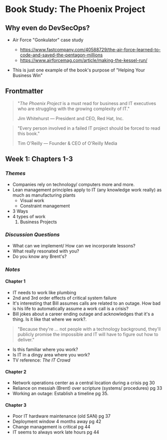 # Book Study: The Phoenix Project

## Why even do DevSecOps?
* Air Force "Gonkulator" case study
  * https://www.fastcompany.com/40588729/the-air-force-learned-to-code-and-saved-the-pentagon-millions
  * https://www.airforcemag.com/article/making-the-kessel-run/
  
* This is just one example of the book's purpose of "Helping Your Business Win"

## Frontmatter
> "*The Phoenix Project* is a must read for business and IT executives who are struggling
> with the growing complexity of IT."
> 
> Jim Whitehurst &mdash; President and CEO, Red Hat, Inc.

> "Every person involved in a failed IT project should be forced to read this book."
> 
> Tim O'Reilly &mdash; Founder & CEO of O'Reilly Media

## Week 1: Chapters 1-3
### *Themes*
* Companies rely on technology/ computers more and more.
* Lean management principles apply to IT (any knowledge work really) as much as manufacturing plants
   * Visual work
   * Constraint management
* 3 Ways
* 4 types of work
  1. Business Projects

### *Discussion Questions*
* What can we implement/ How can we incorporate lessons?
* What really resonated with you?
* Do you know any Brent's?

### *Notes*

#### Chapter 1
* IT needs to work like plumbing
* 2nd and 3rd order effects of critical system failure
* It's interesting that Bill assumes calls are related to an outage. How bad is his life to automatically assume a work call is a crisis?
* Bill jokes about a career ending outage and acknowledges that it's a thing. Is it like that where we work?.
> "Because they're ... not people with a technology background, they'll publicly promise the impossible and IT will have to figure out how to deliver."
  * Is this familiar where you work?
* Is IT in a dingy area where you work?
* TV reference: *The IT Crowd*

#### Chapter 2
* Network operations center as a central location during a crisis pg 30
* Reliance on messiah (Brent) over scripture (systems/ procedures) pg 33
* Working an outage: Establish a timeline pg 35.

#### Chapter 3
* Poor IT hardware maintenance (old SAN) pg 37
* Deployment window 4 months away pg 42
* Change management is critical pg 44
* IT seems to always work late hours pg 44

<!--

## Week 2: Chapters 4-6
### *Themes*
*

### *Key Takeaways*
*

### *Discussion Questions*
*

#### Chapter 4
* “It’s amazing to me how handoffs between Development and IT Operations always get screwed up.” pg 49
* IT is critical to/ involved in many projects pg 49
* Development environment and production. Case for VMs/ containerization pg 52
* Deadlines driving decisions pg 54 
   * symptom of poor scoping and poor risk management
* Break-fix cycle pg 56 (top)
* Desktop support delays pg 57

## Section 2: Chapters 5-7
### *Themes*
* Theory of Constraints (TOC)
* We need to see our selves
* Are we doing the *right things*?
* Are we doing *things right*?
### *Key Takeaways*
* Critical to have an understanding of what work we're doing and where is it coming from
### *Discussion Questions*
* Where do we keep our master work list?
* Can you identify a constraint in your current workflow?
#### Chapter 5
* Old servers barely hanging on pg 68
* Brent is bottleneck according to Theory of Constraints pg 69
* List of work to do pg 70

#### Chapter 6
* “Knowing is always better than not knowing.” pg 76
* Resource planning pg 76
* Hiring and time until EE is effective 6-12 months pg 77
* Change management card process pg 80-81

#### Chapter 7
* “Can’t achieve strategic until you’ve mastered the tactical.” pg 87
* Deliverables, outages, and compliance pg 88
* Three management movements pg 89
  * Theory of Constraints
  * Toyota Production System
  * Total Quality Management
* WIP is the silent killer
* Pace work to the bottleneck pg 90
  * "... any improvements made *anywhere besides the bottleneck* are an illusion" 
* “... ensure the fast, predictable, and uninterrupted flow of planned work that delivers value to the business while minimizing the impact and disruption of unplanned work, so you can provide stable, predictable, and secure IT service.” pg 91
* "... figure out how to control the release of work into IT Operations and, more importantly, ensure that your most constrained resources are doing only the work that serves the goal of the entire system, not just one silo."
* Three Ways pg 91
  1. **Fast flow of work as it moves from Development into IT Operations.** That is what is between the business and the customer.
  1. **Shorten and amplify feedback loops, so we can fix quality at the source and avoid rework.**
  1. **Create a culture that simultaneously fosters experimentation, learning from failure, and understanding that repetition and practice are the prerequisites to mastery.**
* Four types of work pg 88 & 92
  1. Business Projects

<div style="page-break-after: always;"></div>

# Book Study: The Phoenix Project


## Section 3: Chapters 8-12
### *Themes*
* IT Value Stream
* Change control process
* Link between plant floor management and IT Operations
### *Key Takeaways*
* How to deal with a constraint to a system
* Four types of work
  1. Business Projects pg 92
  1. IT Internal Projects pg 109
  1. Changes pg 110
### *Discussion Questions*
* Do you have a Value Stream Map for your workflows?
* What is the percent of changes each week that fail or need to be deferred/ rescheduled?

#### Chapter 8
* CAB Process:
  * **High Risk**, *"fragile"* - changes must be authorized by CAB before being scheduled and implemented. pg 100
  * **Medium Risk**, *"messy middle"* - change submitter has responsibility and accountability for consulting and getting approval from people potentially affected. Once arranged, they submit the change to the CAB for review and scheduling. pg 102
  * **Low Risk**, *"standard"* - changes we've done many times successfully are preapprove. They still need to be submitted, but can be scheduled without the CAB. pg 102

#### Chapter 9
* Dealing with a SEV 1 incident pg 105
  * Start call by presenting a timeline of all relevant events pg 106
  * Need to know all changes pg 105
  * Finger pointing is unproductive pg 105 
  * Announce and discuss any changes before implementing pg 106
* Four types of work
  1. Business Projects pg 92
  1. IT Internal Projects pg 109
  1. Changes pg 110

#### Chapter 10
* Brent the bottleneck
  * Isolate the constraint
  * Put safe guards in place to protect the constrained resource
    * "... create a resource pool of level 3 engineers to handle the escalations, but keep Brent out of the pool. The level 3s would be responsible for resolving all incidents to closure, and would be the only people who can get access to Brent.
    *  ... they are responsible for documenting what they learned, and Brent would never be allowed to work on the same problem twice 
    *  ... Brent not allowed to touch keyboard. He's allowed to tell people what to type and shoulder surf only." 
* "Processes are supposed to protect people." pg 115
* "Every time that we let Brent fix something that none of can replicate, Brent gets a little smarter, and the entire system gets dumber." pg 116

#### Chapter 11
* Continued development of CAB process
* Need to limit work in the system
* Color coding change cards if they involve bottle neck
* Work in Process (WIP) of IT work

#### Chapter 12
* Phoenix project deployment day
* Inconsistent environments
* IT working all hours
* Database migration scripts failures
* Impact to retail store POS's
* Request to delay Phoenix launch
* Credit card security failure

## Section 4: Chapters 13-16
### *Themes*
* Business and IT need to work together
### *Key Takeaways*
* IT exists to satisfy business requirements.
  * Can't always say no.
* "Deciding what not to do is just as important as deciding what to do."
### *Discussion Questions*
* As BI "developers" we need to be aware of what we get the ops people into.
* Do we as IT have a good idea of how we prioritize business projects?

#### Chapter 13
* Phoenix deployment
  * Crazy working conditions for deployments
  * Massive PCI issue

#### Chapter 14
* Business holds IT responsible for finding solutions not just saying no.
  > “I need the business to tell me it’s no longer being held hostage by you IT guys. This has been the running complaint the entire time I’ve been CEO. IT is in the way of every major initiative. Meanwhile, our competitors pull away from us, leaving us in the dust. Dammit, we can’t even take a crap without IT being in the way.”
* Marketing Access Database program
  > a combination of the need to deliver needed features to market, forcing us to take shortcuts, which are causing ever-worsening deployments.
* Post Phoenix party

#### Chapter 15
* Change control process prevented disaster
* Fourth category of work is "Unplanned Work"
  1. Business projects
  2. IT projects
  3. Change control
  4. Unplanned work
* Three ways
  1. Fast flow of work from dev through ops to business
  2. Feedback
* Stabilize environment
* Visualize and manage work
* Manage constraint
* "The Goal" by Eli Goldratt
  1. identify the constraint.
  2. exploit the constraint
  3. subordinate the constraint
  4. elevate the constraint
  5. prevent inertia from becoming the constraint
* **Deciding what not to do is just as important as deciding what to do.**
* invoicing issue
* the right way to handle a sev 1 incident
* quitting over convictions

#### Chapter 16
* Invoices incident
* Dealing with a Sev-1 incident
* Bill resigns

<div style="page-break-after: always;"></div>

# Book Study: The Phoenix Project

## Section 5: Chapters 17-21
### *Themes*
* Building trust
* Using Lean techniques to manage IT
### *Key Takeaways*
* Project freeze
* Work centers for IT
### *Discussion Questions*
* Do we have anything like a Bill of Resources or Bill of Materials?


#### Chapter 17
* Making up with Steve

#### Chapter 18
* mtg with CEO and all IT leaders
  * Steve's background
#### Chapter 19
* mtg with CEO and all IT leaders
  * Other leader's backgrounds
* Project freeze
#### Chapter 20
* after project freeze, those not relying on constraint can be released
* work centers for IT
  * man, method, machine, measure
  * bill of resources, and routing 
  * work instructions
* utilization is hrs busy / hrs avail
  * **50/50 wait 1 unit vs 90/10 wait 9 units, vs 99/1 wait 99 units**

#### Chapter 21
* audit meeting
  * scoping error
  * management controls that backstop IT

## Section 6: Chapters 22-26
### *Themes*
* IT needs to have a good understanding of the business measures
### *Key Takeaways*
* Improvement kata
* IT project types
* Utilization graph points to why wait times can be so long
* Fleet management oil change analogy
### *Discussion Questions* 
* What are our businesses kpis? Do we have a chart or slide like Dick's

#### Chapter 22
* improvement kata
  * 2wk cycle for plan, do, check, act
* color coding change board 
  * Green - IT internal 20%
  * purple - top 5 business projects
  * yellow - not priority
  * pink sticky for stuck

* It project types
  * Replace fragile infrastructure
  * Vendor upgrades and patching
  * support internal projects
  * audit and security work
  * data center work

* three categories
  * increase capacity to constraint
  * doesn't require constraint
  * all others

* laptop replacement queue

#### Chapter 23
* resource graph
#### Chapter 24
* meeting w/ John at bar
* importance of honest feedback

#### Chapter 25
* meeting with Dick
* managers measurement program
* CFO questions
  * describe a good day and bad day
  * what are goals, objectives, and measurements for the year
* systems thinking 
* fleet management oil change analogy

#### Chapter 26
* marketing phoenix project reporting delayed until next year
* planning horizon for IT projects greater than 12 months

<div style="page-break-after: always;"></div>

# Book Study: The Phoenix Project

## Section 7: Chapters 27-31
### *Themes*
* Using Lean tools to improve IT operations
### *Key Takeaways*
* Shadow IT
* Flow of work one way - "Single Piece Flow"
* Find constraint, then look for way to automate
### *Discussion Questions*
* Do we use process mapping to visualize our workflows?
* What are our top three critical workflows?
* Do we have scripts or something like an automatic build system?

#### Chapter 27
* CIA triangle of data
  * Confidentiality
  * Integrity
  * Availability
#### Chapter 28 (9:25:45)
* Shadow IT
* Increased performance of group
* Phoenix deployment #2

#### Chapter 29 (9:47:24)
* mtg w/ Steve re: John's recommendations
* No reverse gear
* Flow of work one way - "Single Piece Flow"
* Faster cycle time, speed up release schedule
  * when things are bad, do more of them to improve not less to avoid.
  * like football practice or military training
* SWAT team to do some features

#### Chapter 30 (10:04:15)
* visit to MRP plant
* "inner Allspaw"
* takt time
* find constraint, then look for way to automate
* Ohno, Spear, Rother
* Dev -> Ops -> QA -> Business = super tribe
* Eric Reis "Lean Startup"

#### Chapter 31 (10:38:30)
* Process mapping white board
* Value Stream Map
* Automating environment setups

## Section 8: Chapters 32-35
### *Themes*
* IT critical competency for all senior business leaders
### *Key Takeaways*
* Small little teams (2 pizza team) to rapidly develop features
* Loosely coupled architecture better for flexible development
* VM architecture to help scale out and up
### *Discussion Questions*
* Can you name any senior business leaders in our organization with an IT background?

#### Chapter 32 (10:38:30)
* decouple from Phoenix
* open source db
* how do you manage db sprawl
* Brent secret mission

#### Chapter 33 (10:52:30)
* VM scale out parrallization, spin up then down
* Starting to see benefits of cloud

#### Chapter 34
* Trouble at Thanksgiving goes much more smoothly
* Ability to rollback features
* Unicorn team moving to continuous delivery

#### Chapter 35 
* not being CIO
* Bill's career plan
* Sarah leaving

### Books I'd Like to See
* Book from Sarah's perspective (Business Perspective).
* Book from Bill's prior work to create a good mid level ops team. Phoenix Project for small teams.

-->
